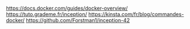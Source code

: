 https://docs.docker.com/guides/docker-overview/
https://tuto.grademe.fr/inception/
https://kinsta.com/fr/blog/commandes-docker/
https://github.com/Forstman1/inception-42